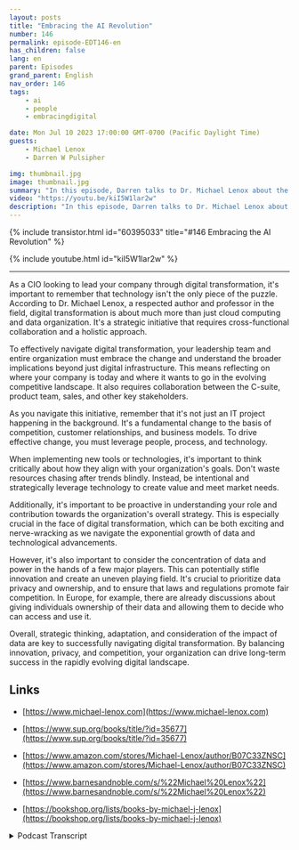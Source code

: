 ```yaml
---
layout: posts
title: "Embracing the AI Revolution"
number: 146
permalink: episode-EDT146-en
has_children: false
lang: en
parent: Episodes
grand_parent: English
nav_order: 146
tags:
    - ai
    - people
    - embracingdigital

date: Mon Jul 10 2023 17:00:00 GMT-0700 (Pacific Daylight Time)
guests:
    - Michael Lenox
    - Darren W Pulsipher

img: thumbnail.jpg
image: thumbnail.jpg
summary: "In this episode, Darren talks to Dr. Michael Lenox about the emerging AI revolution and how to embracing it or get destroyed. Michael has just released a new book 'Strategy in the Digital Age: Mastering Digital Transformation'."
video: "https://youtu.be/kiI5W1lar2w"
description: "In this episode, Darren talks to Dr. Michael Lenox about the emerging AI revolution and how to embracing it or get destroyed. Michael has just released a new book 'Strategy in the Digital Age: Mastering Digital Transformation'."
---
```


<div>
{% include transistor.html id="60395033" title="#146 Embracing the AI Revolution" %}

{% include youtube.html id="kiI5W1lar2w" %}
</div>

---

As a CIO looking to lead your company through digital transformation, it's important to remember that technology isn't the only piece of the puzzle. According to Dr. Michael Lenox, a respected author and professor in the field, digital transformation is about much more than just cloud computing and data organization. It's a strategic initiative that requires cross-functional collaboration and a holistic approach.

To effectively navigate digital transformation, your leadership team and entire organization must embrace the change and understand the broader implications beyond just digital infrastructure. This means reflecting on where your company is today and where it wants to go in the evolving competitive landscape. It also requires collaboration between the C-suite, product team, sales, and other key stakeholders.

As you navigate this initiative, remember that it's not just an IT project happening in the background. It's a fundamental change to the basis of competition, customer relationships, and business models. To drive effective change, you must leverage people, process, and technology.

When implementing new tools or technologies, it's important to think critically about how they align with your organization's goals. Don't waste resources chasing after trends blindly. Instead, be intentional and strategically leverage technology to create value and meet market needs.

Additionally, it's important to be proactive in understanding your role and contribution towards the organization's overall strategy. This is especially crucial in the face of digital transformation, which can be both exciting and nerve-wracking as we navigate the exponential growth of data and technological advancements.

However, it's also important to consider the concentration of data and power in the hands of a few major players. This can potentially stifle innovation and create an uneven playing field. It's crucial to prioritize data privacy and ownership, and to ensure that laws and regulations promote fair competition. In Europe, for example, there are already discussions about giving individuals ownership of their data and allowing them to decide who can access and use it.

Overall, strategic thinking, adaptation, and consideration of the impact of data are key to successfully navigating digital transformation. By balancing innovation, privacy, and competition, your organization can drive long-term success in the rapidly evolving digital landscape.

## Links

* [https://www.michael-lenox.com](https://www.michael-lenox.com)

* [https://www.sup.org/books/title/?id=35677](https://www.sup.org/books/title/?id=35677)

* [https://www.amazon.com/stores/Michael-Lenox/author/B07C33ZNSC](https://www.amazon.com/stores/Michael-Lenox/author/B07C33ZNSC)

* [https://www.barnesandnoble.com/s/%22Michael%20Lenox%22](https://www.barnesandnoble.com/s/%22Michael%20Lenox%22)

* [https://bookshop.org/lists/books-by-michael-j-lenox](https://bookshop.org/lists/books-by-michael-j-lenox)



<details>
<summary> Podcast Transcript </summary>

<p></p>

</details>
